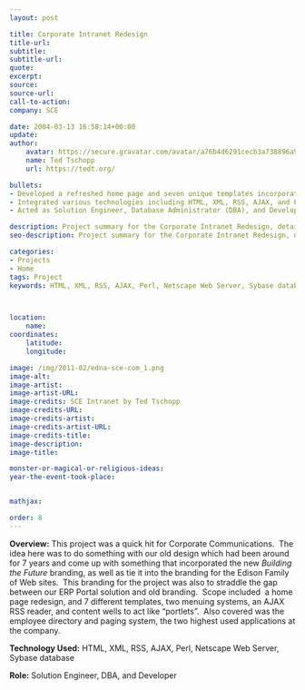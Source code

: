 ```yaml
---
layout: post

title: Corporate Intranet Redesign
title-url:
subtitle:
subtitle-url:
quote:
excerpt:
source:
source-url:
call-to-action:
company: SCE

date: 2004-03-13 16:58:14+00:00
update:
author:
    avatar: https://secure.gravatar.com/avatar/a76b4d6291cecb3a738896a971bfb903?s=512&d=mp&r=g
    name: Ted Tschopp
    url: https://tedt.org/

bullets:
- Developed a refreshed home page and seven unique templates incorporating the new *Building the Future* branding while bridging the gap between the existing ERP Portal solution and previous company branding.
- Integrated various technologies including HTML, XML, RSS, AJAX, and Perl, utilizing a Netscape Web Server and a Sybase database to enhance user interaction and accessibility.
- Acted as Solution Engineer, Database Administrator (DBA), and Developer to implement an AJAX RSS reader, content wells for "portlets", and overhaul the employee directory and paging system—two of the most frequently used applications within the company.

description: Project summary for the Corporate Intranet Redesign, detailing the update to the old design with new branding, introduction of various templates, menuing systems, and the implementation of AJAX and RSS, emphasizing improvements in the employee directory and paging system.
seo-description: Project summary for the Corporate Intranet Redesign, detailing the update to the old design with new branding, introduction of various templates, menuing systems, and the implementation of AJAX and RSS, emphasizing improvements in the employee directory and paging system.

categories: 
- Projects
- Home
tags: Project
keywords: HTML, XML, RSS, AJAX, Perl, Netscape Web Server, Sybase database



location:
    name:
coordinates:
    latitude:
    longitude:

image: /img/2011-02/edna-sce-com_1.png
image-alt:
image-artist:
image-artist-URL:
image-credits: SCE Intranet by Ted Tschopp
image-credits-URL:
image-credits-artist:
image-credits-artist-URL:
image-credits-title:
image-description:
image-title:

monster-or-magical-or-religious-ideas:
year-the-event-took-place:


mathjax:

order: 8
---
```

**Overview:** This project was a quick hit for Corporate Communications.  The idea here was to do something with our old design which had been around for 7 years and come up with something that incorporated the new *Building the Future* branding, as well as tie it into the branding for the Edison Family of Web sites.  This branding for the project was also to straddle the gap between our ERP Portal solution and old branding.  Scope included  a home page redesign, and 7 different templates, two menuing systems, an AJAX RSS reader, and content wells to act like “portlets”.  Also covered was the employee directory and paging system, the two highest used applications at the company.

**Technology Used:** HTML, XML, RSS, AJAX, Perl, Netscape Web Server, Sybase database

**Role:** Solution Engineer, DBA, and Developer